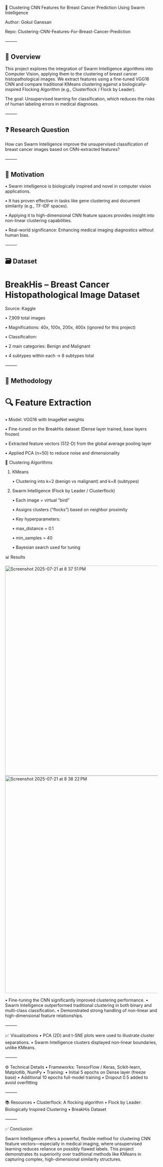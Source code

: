 🧠 Clustering CNN Features for Breast Cancer Prediction Using Swarm Intelligence

Author: Gokul Ganesan

Repo: Clustering-CNN-Features-For-Breast-Cancer-Prediction

⸻

## 📌 Overview

This project explores the integration of Swarm Intelligence algorithms into Computer Vision, applying them to the clustering of breast cancer histopathological images. We extract features using a fine-tuned VGG16 CNN and compare traditional KMeans clustering against a biologically-inspired Flocking Algorithm (e.g., Clusterflock / Flock by Leader).

The goal: Unsupervised learning for classification, which reduces the risks of human labeling errors in medical diagnoses.

⸻

## ❓ Research Question

How can Swarm Intelligence improve the unsupervised classification of breast cancer images based on CNN-extracted features?

⸻

## 🚀 Motivation

•	Swarm intelligence is biologically inspired and novel in computer vision applications.

•	It has proven effective in tasks like gene clustering and document similarity (e.g., TF-IDF spaces).

•	Applying it to high-dimensional CNN feature spaces provides insight into non-linear clustering capabilities.

•	Real-world significance: Enhancing medical imaging diagnostics without human bias.

⸻

## 🗃️ Dataset

# BreakHis – Breast Cancer Histopathological Image Dataset

Source: Kaggle

•	7,909 total images

•	Magnifications: 40x, 100x, 200x, 400x (ignored for this project)

•	Classification:

•	2 main categories: Benign and Malignant

•	4 subtypes within each → 8 subtypes total

⸻

## 🧠 Methodology

# 🔍 Feature Extraction

•	Model: VGG16 with ImageNet weights

•	Fine-tuned on the BreakHis dataset (Dense layer trained, base layers frozen)

•	Extracted feature vectors (512-D) from the global average pooling layer

•	Applied PCA (n=50) to reduce noise and dimensionality

🔗 Clustering Algorithms

1.	KMeans
	
 	•	Clustering into k=2 (benign vs malignant) and k=8 (subtypes)

2.	Swarm Intelligence (Flock by Leader / Clusterflock)
	
 	•	Each image = virtual “bird”
	
 	•	Assigns clusters (“flocks”) based on neighbor proximity
	
 	•	Key hyperparameters:
	
 	•	max_distance = 0.1
	
 	•	min_samples = 40
	
 	•	Bayesian search used for tuning


📊 Results

<img width="1285" height="690" alt="Screenshot 2025-07-21 at 8 37 51 PM" src="https://github.com/user-attachments/assets/b2cfc320-fb4d-4234-9571-aadb6ef41b88" />

<img width="1277" height="715" alt="Screenshot 2025-07-21 at 8 38 22 PM" src="https://github.com/user-attachments/assets/7f744459-09da-453c-a196-c7c7b3bb5076" />


•	Fine-tuning the CNN significantly improved clustering performance.
•	Swarm Intelligence outperformed traditional clustering in both binary and multi-class classification.
•	Demonstrated strong handling of non-linear and high-dimensional feature relationships.

⸻

📈 Visualizations
	•	PCA (2D) and t-SNE plots were used to illustrate cluster separations.
	•	Swarm Intelligence clusters displayed non-linear boundaries, unlike KMeans.

⸻

⚙️ Technical Details
	•	Frameworks: TensorFlow / Keras, Scikit-learn, Matplotlib, NumPy
	•	Training:
	•	Initial 5 epochs on Dense layer (freeze base)
	•	Additional 10 epochs full-model training
	•	Dropout 0.5 added to avoid overfitting

⸻

📚 Resources
	•	Clusterflock: A flocking algorithm
	•	Flock by Leader: Biologically Inspired Clustering
	•	BreakHis Dataset

⸻

✅ Conclusion

Swarm Intelligence offers a powerful, flexible method for clustering CNN feature vectors—especially in medical imaging, where unsupervised learning reduces reliance on possibly flawed labels. This project demonstrates its superiority over traditional methods like KMeans in capturing complex, high-dimensional similarity structures.

